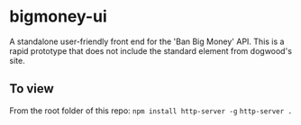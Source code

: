 # bigmoney-ui
A standalone user-friendly front end for the 'Ban Big Money' API.  This is a rapid prototype that does not include the standard <head> element from dogwood's site. 

## To view
From the root folder of this repo:
`npm install http-server -g`
`http-server .`
